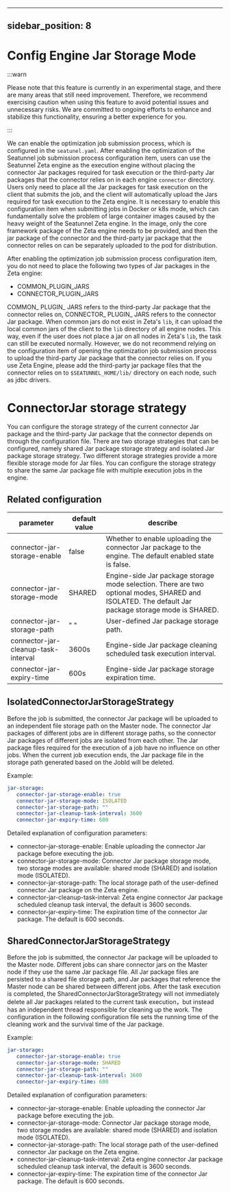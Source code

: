 ---

sidebar_position: 8
-------------------

# Config Engine Jar Storage Mode

:::warn

Please note that this feature is currently in an experimental stage, and there are many areas that still need improvement. Therefore, we recommend exercising caution when using this feature to avoid potential issues and unnecessary risks.
We are committed to ongoing efforts to enhance and stabilize this functionality, ensuring a better experience for you.

:::

We can enable the optimization job submission process, which is configured in the `seatunel.yaml`. After enabling the optimization of the Seatunnel job submission process configuration item,
users can use the Seatunnel Zeta engine as the execution engine without placing the connector Jar packages required for task execution or the third-party Jar packages that the connector relies on in each engine `connector` directory.
Users only need to place all the Jar packages for task execution on the client that submits the job, and the client will automatically upload the Jars required for task execution to the Zeta engine. It is necessary to enable this configuration item when submitting jobs in Docker or k8s mode,
which can fundamentally solve the problem of large container images caused by the heavy weight of the Seatunnel Zeta engine. In the image, only the core framework package of the Zeta engine needs to be provided,
and then the jar package of the connector and the third-party jar package that the connector relies on can be separately uploaded to the pod for distribution.

After enabling the optimization job submission process configuration item, you do not need to place the following two types of Jar packages in the Zeta engine:
- COMMON_PLUGIN_JARS
- CONNECTOR_PLUGIN_JARS

COMMON_ PLUGIN_ JARS refers to the third-party Jar package that the connector relies on, CONNECTOR_ PLUGIN_ JARS refers to the connector Jar package.
When common jars do not exist in Zeta's `lib`, it can upload the local common jars of the client to the `lib` directory of all engine nodes.
This way, even if the user does not place a jar on all nodes in Zeta's `lib`, the task can still be executed normally.
However, we do not recommend relying on the configuration item of opening the optimization job submission process to upload the third-party Jar package that the connector relies on.
If you use Zeta Engine, please add the third-party jar package files that the connector relies on to `$SEATUNNEL_HOME/lib/` directory on each node, such as jdbc drivers.

# ConnectorJar storage strategy

You can configure the storage strategy of the current connector Jar package and the third-party Jar package that the connector depends on through the configuration file.
There are two storage strategies that can be configured, namely shared Jar package storage strategy and isolated Jar package storage strategy.
Two different storage strategies provide a more flexible storage mode for Jar files. You can configure the storage strategy to share the same Jar package file with multiple execution jobs in the engine.

## Related configuration

|              parameter              | default value |                                                                      describe                                                                      |
|-------------------------------------|---------------|----------------------------------------------------------------------------------------------------------------------------------------------------|
| connector-jar-storage-enable        | false         | Whether to enable uploading the connector Jar package to the engine. The default enabled state is false.                                           |
| connector-jar-storage-mode          | SHARED        | Engine-side Jar package storage mode selection. There are two optional modes, SHARED and ISOLATED. The default Jar package storage mode is SHARED. |
| connector-jar-storage-path          | " "           | User-defined Jar package storage path.                                                                                                             |
| connector-jar-cleanup-task-interval | 3600s         | Engine-side Jar package cleaning scheduled task execution interval.                                                                                |
| connector-jar-expiry-time           | 600s          | Engine-side Jar package storage expiration time.                                                                                                   |

## IsolatedConnectorJarStorageStrategy

Before the job is submitted, the connector Jar package will be uploaded to an independent file storage path on the Master node.
The connector Jar packages of different jobs are in different storage paths, so the connector Jar packages of different jobs are isolated from each other.
The Jar package files required for the execution of a job have no influence on other jobs. When the current job execution ends, the Jar package file in the storage path generated based on the JobId will be deleted.

Example:

```yaml
jar-storage:
   connector-jar-storage-enable: true
   connector-jar-storage-mode: ISOLATED
   connector-jar-storage-path: ""
   connector-jar-cleanup-task-interval: 3600
   connector-jar-expiry-time: 600
```

Detailed explanation of configuration parameters:
- connector-jar-storage-enable: Enable uploading the connector Jar package before executing the job.
- connector-jar-storage-mode: Connector Jar package storage mode, two storage modes are available: shared mode (SHARED) and isolation mode (ISOLATED).
- connector-jar-storage-path: The local storage path of the user-defined connector Jar package on the Zeta engine.
- connector-jar-cleanup-task-interval: Zeta engine connector Jar package scheduled cleanup task interval, the default is 3600 seconds.
- connector-jar-expiry-time: The expiration time of the connector Jar package. The default is 600 seconds.

## SharedConnectorJarStorageStrategy

Before the job is submitted, the connector Jar package will be uploaded to the Master node. Different jobs can share connector jars on the Master node if they use the same Jar package file.
All Jar package files are persisted to a shared file storage path, and Jar packages that reference the Master node can be shared between different jobs. After the task execution is completed,
the SharedConnectorJarStorageStrategy will not immediately delete all Jar packages related to the current task execution，but instead has an independent thread responsible for cleaning up the work.
The configuration in the following configuration file sets the running time of the cleaning work and the survival time of the Jar package.

Example:

```yaml
jar-storage:
   connector-jar-storage-enable: true
   connector-jar-storage-mode: SHARED
   connector-jar-storage-path: ""
   connector-jar-cleanup-task-interval: 3600
   connector-jar-expiry-time: 600
```

Detailed explanation of configuration parameters:
- connector-jar-storage-enable: Enable uploading the connector Jar package before executing the job.
- connector-jar-storage-mode: Connector Jar package storage mode, two storage modes are available: shared mode (SHARED) and isolation mode (ISOLATED).
- connector-jar-storage-path: The local storage path of the user-defined connector Jar package on the Zeta engine.
- connector-jar-cleanup-task-interval: Zeta engine connector Jar package scheduled cleanup task interval, the default is 3600 seconds.
- connector-jar-expiry-time: The expiration time of the connector Jar package. The default is 600 seconds.

